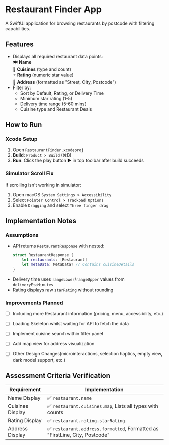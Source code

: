 # Restaurant Finder App  
A SwiftUI application for browsing restaurants by postcode with filtering capabilities.

## Features  
- Displays all required restaurant data points:  
  🍽️ **Name**  
  🌮 **Cuisines** (type and count)  
  ⭐ **Rating** (numeric star value)  
  📍 **Address** (formatted as "Street, City, Postcode")  
- Filter by:  
  - Sort by Default, Rating, or Delivery Time
  - Minimum star rating (1-5)  
  - Delivery time range (5-60 mins)  
  - Cuisine type and Restaurant Deals 

## How to Run  
### Xcode Setup  
1. Open `RestaurantFinder.xcodeproj`  
2. **Build**: `Product > Build` (⌘B)  
3. **Run**: Click the play button ▶️ in top toolbar after build succeeds  

### Simulator Scroll Fix  
If scrolling isn't working in simulator:  
1. Open macOS `System Settings > Accessibility`  
2. Select `Pointer Control > Trackpad Options`  
3. Enable `Dragging` and select `Three finger drag`  

## Implementation Notes  
### Assumptions  
- API returns `RestaurantResponse` with nested:  
  ```swift
  struct RestaurantResponse {
      let restaurants: [Restaurant]
      let metaData: MetaData? // Contains cuisineDetails
  }
  ```
- Delivery time uses `rangeLower`/`rangeUpper` values from `deliveryEtaMinutes`  
- Rating displays raw `starRating` without rounding  

### Improvements Planned  
- [ ] Including more Restaurant information (pricing, menu, accessibility, etc.)
- [ ] Loading Skeleton whilst waiting for API to fetch the data 
- [ ] Implement cuisine search within filter panel
- [ ] Add map view for address visualization  
- [ ] Other Design Changes(microinteractions, selection haptics, empty view, dark model support, etc.)


## Assessment Criteria Verification  
| Requirement        | Implementation |  
|--------------------|----------------|  
| Name Display       | ✅ `restaurant.name` |  
| Cuisines Display   | ✅ `restaurant.cuisines.map`, Lists all types with counts |  
| Rating Display     | ✅ `restaurant.rating.starRating` |  
| Address Display    | ✅ `restaurant.address.formatted`, Formatted as "FirstLine, City, Postcode" |  


